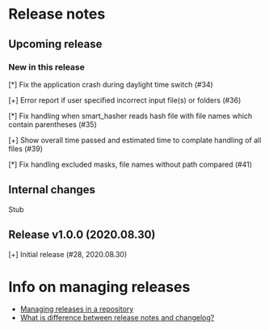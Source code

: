 # Release notes

## Upcoming release

### New in this release

[*] Fix the application crash during daylight time switch (#34)

[+] Error report if user specified incorrect input file(s) or folders (#36)

[*] Fix handling when smart_hasher reads hash file with file names which contain parentheses (#35)

[+] Show overall time passed and estimated time to complate handling of all files (#39)

[*] Fix handling excluded masks, file names without path compared (#41)

## Internal changes

Stub

## Release v1.0.0 (2020.08.30)

[+] Initial release (#28, 2020.08.30)


# Info on managing releases

* [Managing releases in a repository](https://docs.github.com/en/github/administering-a-repository/managing-releases-in-a-repository)
* [What is difference between release notes and changelog?](https://stackoverflow.com/questions/51621400/what-is-difference-between-release-notes-and-changelog)
